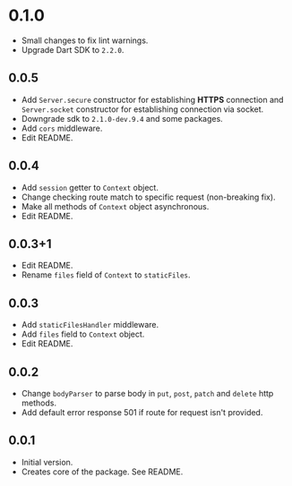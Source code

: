 # 0.1.0

- Small changes to fix lint warnings.
- Upgrade Dart SDK to `2.2.0`.

## 0.0.5

- Add `Server.secure` constructor for establishing **HTTPS** connection and
`Server.socket` constructor for establishing connection via socket.
- Downgrade sdk to `2.1.0-dev.9.4` and some packages.
- Add `cors` middleware.
- Edit README.

## 0.0.4

- Add `session` getter to `Context` object.
- Change checking route match to specific request (non-breaking fix).
- Make all methods of `Context` object asynchronous.
- Edit README.

## 0.0.3+1

- Edit README.
- Rename `files` field of `Context` to `staticFiles`.

## 0.0.3

- Add `staticFilesHandler` middleware.
- Add `files` field to `Context` object.
- Edit README.

## 0.0.2

- Change `bodyParser` to parse body in `put`, `post`, `patch` and `delete` http methods.
- Add default error response 501 if route for request isn't provided.

## 0.0.1

- Initial version.
- Creates core of the package. See README.
